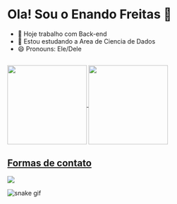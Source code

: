 <h1> Ola! Sou o Enando Freitas 👋 </h1>

- 🔭 Hoje trabalho com Back-end
- 🌱 Estou estudando a Area de Ciencia de Dados
- 😄 Pronouns: Ele/Dele
  
##

<div>
  <a href="https://github.com/Ernan21"</a>
  <img height="180cm" align="center" src="https://github-readme-stats.vercel.app/api?username=Ernan21&show_icons=true&theme=dracula" />
  <img height="180cm" align="center" src="https://github-readme-stats.vercel.app/api/top-langs?username=Ernan21&theme=dracula&layout=compact&langs_count=8&card_width=320" />
</div>

<div>
  <h2>Formas de contato</h2>
  <a href="https://api.whatsapp.com/send?phone=8592477663" "_blank"><img src="https://img.shields.io/badge/WhatsApp-25D366?style=for-the-badge&logo=whatsapp&logoColor=white"></a>
  <!--   <a href=""><img src="https://img.shields.io/badge/Gmail-D14836?style=for-the-badge&logo=gmail&logoColor=white"></a> -->
</div>

![snake gif](https://github.com/YOUR_USERNAME/YOUR_USERNAME/blob/output/github-contribution-grid-snake.gif)
